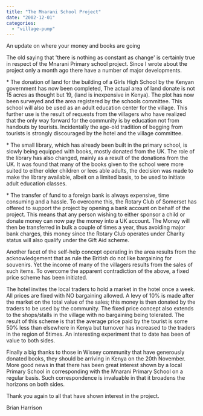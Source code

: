 ```yaml
---
title: "The Mnarani School Project"
date: "2002-12-01"
categories: 
  - "village-pump"
---
```


An update on where your money and books are going

The old saying that 'there is nothing as constant as change' is certainly true in respect of the Mnarani Primary school project. Since I wrote about the project only a month ago there have a number of major developments.

\* The donation of land for the building of a Girls High School by the Kenyan government has now been completed, The actual area of land donate is not 15 acres as thought but 19, (land is inexpensive in Kenya). The plot has now been surveyed and the area registered by the schools committee. This school will also be used as an adult education center for the village. This further use is the result of requests from the villagers who have realized that the only way forward for the community is by education not from handouts by tourists. Incidentally the age-old tradition of begging from tourists is strongly discouraged by the hotel and the village committee.

\* The small library, which has already been built in the primary school, is slowly being equipped with books, mostly donated from the UK. The role of the library has also changed, mainly as a result of the donations from the UK. It was found that many of the books given to the school were more suited to either older children or lees able adults, the decision was made to make the library available, albeit on a limited basis, to be used to initiate adult education classes.

\* The transfer of fund to a foreign bank is always expensive, time consuming and a hassle. To overcome this, the Rotary Club of Somerset has offered to support the project by opening a bank account on behalf of the project. This means that any person wishing to either sponsor a child or donate money can now pay the money into a UK account. The Money will then be transferred in bulk a couple of times a year, thus avoiding major bank charges, this money since the Rotary Club operates under Charity status will also qualify under the Gift Aid scheme.

Another facet of the self-help concept operating in the area results from the acknowledgement that as rule the British do not like bargaining for souvenirs. Yet the income of many of the villagers results from the sales of such items. To overcome the apparent contradiction of the above, a fixed price scheme has been initiated.

The hotel invites the local traders to hold a market in the hotel once a week. All prices are fixed with NO bargaining allowed. A levy of 10% is made after the market on the total value of the sales; this money is then donated by the traders to be used by the community. The fixed price concept also extends to the shops/stalls in the village with no bargaining being tolerated. The result of this scheme is that the average price paid by the tourist is some 50% less than elsewhere in Kenya but turnover has increased to the traders in the region of 5times. An interesting experiment that to date has been of value to both sides.

Finally a big thanks to those in Wissey community that have generously donated books, they should be arriving in Kenya on the 20th November. More good news in that there has been great interest shown by a local Primary School in corresponding with the Mnarani Primary School on a regular basis. Such correspondence is invaluable in that it broadens the horizons on both sides.

Thank you again to all that have shown interest in the project.

Brian Harrison
